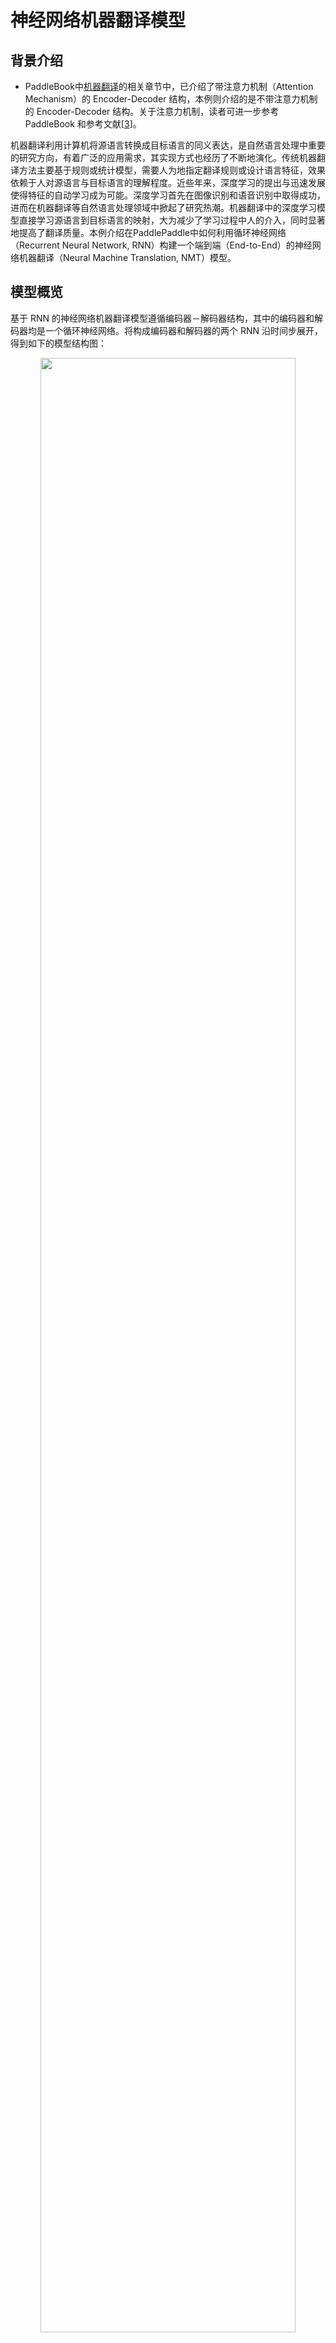 # 神经网络机器翻译模型

## 背景介绍
- PaddleBook中[机器翻译](https://github.com/PaddlePaddle/book/blob/develop/08.machine_translation/README.cn.md)的相关章节中，已介绍了带注意力机制（Attention Mechanism）的 Encoder-Decoder 结构，本例则介绍的是不带注意力机制的 Encoder-Decoder 结构。关于注意力机制，读者可进一步参考 PaddleBook 和参考文献\[[3](#参考文献)]。

机器翻译利用计算机将源语言转换成目标语言的同义表达，是自然语言处理中重要的研究方向，有着广泛的应用需求，其实现方式也经历了不断地演化。传统机器翻译方法主要基于规则或统计模型，需要人为地指定翻译规则或设计语言特征，效果依赖于人对源语言与目标语言的理解程度。近些年来，深度学习的提出与迅速发展使得特征的自动学习成为可能。深度学习首先在图像识别和语音识别中取得成功，进而在机器翻译等自然语言处理领域中掀起了研究热潮。机器翻译中的深度学习模型直接学习源语言到目标语言的映射，大为减少了学习过程中人的介入，同时显著地提高了翻译质量。本例介绍在PaddlePaddle中如何利用循环神经网络（Recurrent Neural Network, RNN）构建一个端到端（End-to-End）的神经网络机器翻译（Neural Machine Translation, NMT）模型。

## 模型概览
基于 RNN 的神经网络机器翻译模型遵循编码器－解码器结构，其中的编码器和解码器均是一个循环神经网络。将构成编码器和解码器的两个 RNN 沿时间步展开，得到如下的模型结构图：

<p align="center"><img src="images/encoder-decoder.png" width = "90%" align="center"/><br/>图 1. 编码器－解码器框架 </p>

神经机器翻译模型的输入输出可以是字符，也可以是词或者短语。不失一般性，本例以基于词的模型为例说明编码器／解码器的工作机制：

- **编码器**：将源语言句子编码成一个向量，作为解码器的输入。解码器的原始输入是表示词的 `id` 序列 $w = {w_1, w_2, ..., w_T}$，用独热（One-hot）码表示。为了对输入进行降维，同时建立词语之间的语义关联，模型为热独码表示的单词学习一个词嵌入（Word Embedding）表示，也就是常说的词向量，关于词向量的详细介绍请参考 PaddleBook 的[词向量](https://github.com/PaddlePaddle/book/blob/develop/04.word2vec/README.cn.md)一章。最后 RNN 单元逐个词地处理输入，得到完整句子的编码向量。

- **解码器**：接受编码器的输入，逐个词地解码出目标语言序列 $u = {u_1, u_2, ..., u_{T'}}$。每个时间步，RNN 单元输出一个隐藏向量，之后经 `Softmax` 归一化计算出下一个目标词的条件概率，即 $P(u_i | w, u_1, u_2, ..., u_{t-1})$。因此，给定输入 $w$，其对应的翻译结果为 $u$ 的概率则为

$$ P(u_1,u_2,...,u_{T'} | w) = \prod_{t=1}^{t={T'}}p(u_t|w, u_1, u_2, u_{t-1})$$

以中文到英文的翻译为例，源语言是中文，目标语言是英文。下面是一句源语言分词后的句子

```
祝愿 祖国 繁荣 昌盛
```

对应的目标语言英文翻译结果为：

```
Wish motherland rich and powerful
```

在预处理阶段，准备源语言与目标语言互译的平行语料数据，并分别构建源语言和目标语言的词典；在训练阶段，用这样成对的平行语料训练模型；在模型测试阶段，输入中文句子，模型自动生成对应的英语翻译，然后将生成结果与标准翻译对比进行评估。在机器翻译领域，BLEU 是最流行的自动评估指标之一。

### RNN 单元
RNN 的原始结构用一个向量来存储隐状态，然而这种结构的 RNN 在训练时容易发生梯度弥散（gradient vanishing），对于长时间的依赖关系难以建模。因此人们对 RNN 单元进行了改进，提出了 LSTM\[[1](#参考文献)] 和 GRU\[[2](#参考文献)]，这两种单元以门来控制应该记住的和遗忘的信息，较好地解决了序列数据的长时依赖问题。以本例所用的 GRU 为例，其基本结构如下：

<p align="center">
<img src="images/gru.png" width = "90%" align="center"/><br/>
图 2. GRU 单元
 </p>

可以看到除了隐含状态以外，GRU 内部还包含了两个门：更新门(Update Gate)、重置门(Reset Gate)。在每一个时间步，门限和隐状态的更新由图 2 右侧的公式决定。这两个门限决定了状态以何种方式更新。

### 双向编码器
在上述的基本模型中，编码器在顺序处理输入句子序列时，当前时刻的状态只包含了历史输入信息，而没有未来时刻的序列信息。而对于序列建模，未来时刻的上下文同样包含了重要的信息。可以使用如图 3 所示的这种双向编码器来同时获取当前时刻输入的上下文：
<p align="center">
<img src="images/bidirectional-encoder.png" width = "90%" align="center"/><br/>
图 3. 双向编码器结构示意图
 </p>

图 3 所示的双向编码器\[[3](#参考文献)\]由两个独立的 RNN 构成，分别从前向和后向对输入序列进行编码，然后将两个 RNN 的输出合并在一起，作为最终的编码输出。
在 PaddlePaddle 中，双向编码器可以很方便地调用相关 APIs 实现：

```python
#### Encoder
src_word_id = paddle.layer.data(
    name='source_language_word',
    type=paddle.data_type.integer_value_sequence(source_dict_dim))
# source embedding
src_embedding = paddle.layer.embedding(
    input=src_word_id, size=word_vector_dim)
# use bidirectional_gru
encoded_vector = paddle.networks.bidirectional_gru(
    input=src_embedding,
    size=encoder_size,
    fwd_act=paddle.activation.Tanh(),
    fwd_gate_act=paddle.activation.Sigmoid(),
    bwd_act=paddle.activation.Tanh(),
    bwd_gate_act=paddle.activation.Sigmoid(),
    return_seq=True)
```

### 柱搜索（Beam Search） 算法
训练完成后的生成阶段，模型根据源语言输入，解码生成对应的目标语言翻译结果。解码时，一个直接的方式是取每一步条件概率最大的词，作为当前时刻的输出。但局部最优并不一定能得到全局最优，即这种做法并不能保证最后得到的完整句子出现的概率最大。如果对解的全空间进行搜索，其代价又过大。为了解决这个问题，通常采用柱搜索（Beam Search）算法。柱搜索是一种启发式的图搜索算法，用一个参数 $k$ 控制搜索宽度，其要点如下：

**1**. 在解码的过程中，始终维护 $k$ 个已解码出的子序列；

**2**. 在中间时刻 $t$, 对于 $k$ 个子序列中的每个序列，计算下一个词出现的概率并取概率最大的前 $k$ 个词，组合得到 $k^2$ 个新子序列；

**3**. 取 **2** 中这些组合序列中概率最大的前 $k$ 个以更新原来的子序列;

**4**. 不断迭代下去，直至得到 $k$ 个完整的句子，作为翻译结果的候选。

关于柱搜索的更多介绍，可以参考 PaddleBook 中[机器翻译](https://github.com/PaddlePaddle/book/blob/develop/08.machine_translation/README.cn.md)一章中[柱搜索](https://github.com/PaddlePaddle/book/blob/develop/08.machine_translation/README.cn.md#柱搜索算法)一节。


### 无注意力机制的解码器

对于流行的RNN单元，PaddlePaddle 已有很好的实现均可直接调用。如果希望在 RNN 每一个时间步实现某些自定义操作，可使用 PaddlePaddle 中的`recurrent_layer_group`。首先，自定义单步逻辑函数，再利用函数 `recurrent_group()` 循环调用单步逻辑函数处理整个序列。本例中的无注意力机制的解码器便是使用`recurrent_layer_group`来实现，其中，单步逻辑函数`gru_decoder_without_attention()`相关代码如下：

```python
#### Decoder
encoder_last = paddle.layer.last_seq(input=encoded_vector)
encoder_last_projected = paddle.layer.mixed(
        size=decoder_size,
        act=paddle.activation.Tanh(),
        input=paddle.layer.full_matrix_projection(input=encoder_last))

# gru step
def gru_decoder_without_attention(enc_vec, current_word):
    '''
    Step function for gru decoder
    :param enc_vec: encoded vector of source language
    :type enc_vec: layer object
    :param current_word: current input of decoder
    :type current_word: layer object
    '''
    decoder_mem = paddle.layer.memory(
        name='gru_decoder',
        size=decoder_size,
        boot_layer=encoder_last_projected)

    context = paddle.layer.last_seq(input=enc_vec)

    decoder_inputs = paddle.layer.mixed(
        size=decoder_size * 3,
        input=[
            paddle.layer.full_matrix_projection(input=context),
            paddle.layer.full_matrix_projection(input=current_word)
        ])

    gru_step = paddle.layer.gru_step(
        name='gru_decoder',
        act=paddle.activation.Tanh(),
        gate_act=paddle.activation.Sigmoid(),
        input=decoder_inputs,
        output_mem=decoder_mem,
        size=decoder_size)

    out = paddle.layer.mixed(
        size=target_dict_dim,
        bias_attr=True,
        act=paddle.activation.Softmax(),
        input=paddle.layer.full_matrix_projection(input=gru_step))
    return out
```

在模型训练和测试阶段，解码器的行为有很大的不同：

- **训练阶段**：目标翻译结果的词向量`trg_embedding`作为参数传递给单步逻辑`gru_decoder_without_attention()`，函数`recurrent_group()`循环调用单步逻辑执行，最后计算目标翻译与实际解码的差异cost并返回；
- **测试阶段**：解码器根据最后一个生成的词预测下一个词，`GeneratedInput()`自动取出模型预测出的概率最高的$k$个词的词向量传递给单步逻辑，`beam_search()`函数调用单步逻辑函数`gru_decoder_without_attention()`完成柱搜索并作为结果返回。

训练和生成的逻辑分别实现在如下的`if-else`条件分支中：

```python
decoder_group_name = "decoder_group"
group_input1 = paddle.layer.StaticInput(input=encoded_vector, is_seq=True)
group_inputs = [group_input1]
if not generating:
    trg_embedding = paddle.layer.embedding(
        input=paddle.layer.data(
            name='target_language_word',
            type=paddle.data_type.integer_value_sequence(target_dict_dim)),
            size=word_vector_dim,
            param_attr=paddle.attr.ParamAttr(name='_target_language_embedding'))
    group_inputs.append(trg_embedding)

    decoder = paddle.layer.recurrent_group(
        name=decoder_group_name,
        step=gru_decoder_without_attention,
        input=group_inputs)

    lbl = paddle.layer.data(
        name='target_language_next_word',
            type=paddle.data_type.integer_value_sequence(target_dict_dim))
    cost = paddle.layer.classification_cost(input=decoder, label=lbl)

    return cost
else:

    trg_embedding = paddle.layer.GeneratedInput(
        size=target_dict_dim,
        embedding_name='_target_language_embedding',
        embedding_size=word_vector_dim)
    group_inputs.append(trg_embedding)

    beam_gen = paddle.layer.beam_search(
        name=decoder_group_name,
        step=gru_decoder_without_attention,
        input=group_inputs,
        bos_id=0,
        eos_id=1,
        beam_size=beam_size,
        max_length=max_length)

    return beam_gen
```

## 数据准备
本例所用到的数据来自[WMT14](http://www-lium.univ-lemans.fr/~schwenk/cslm_joint_paper/)，该数据集是法文到英文互译的平行语料。用[bitexts](http://www-lium.univ-lemans.fr/~schwenk/cslm_joint_paper/data/bitexts.tgz)作为训练数据，[dev+test data](http://www-lium.univ-lemans.fr/~schwenk/cslm_joint_paper/data/dev+test.tgz)作为验证与测试数据。在PaddlePaddle中已经封装好了该数据集的读取接口，在首次运行的时候，程序会自动完成下载，用户无需手动完成相关的数据准备。

## 模型的训练与测试

在定义好网络结构后，就可以进行模型训练与测试了。根据用户运行时传递的参数是`--train` 还是 `--generate`，Python 脚本的 `main()` 函数分别调用函数`train()`和`generate()`来完成模型的训练与测试。

### 模型训练
模型训练阶段，函数 `train()` 依次完成了如下的逻辑：

**a) 由网络定义，解析网络结构，初始化模型参数**

```python
# initialize model
cost = seq2seq_net(source_dict_dim, target_dict_dim)
parameters = paddle.parameters.create(cost)
```

**b) 设定训练过程中的优化策略、定义训练数据读取 `reader`**

```python
# define optimize method and trainer
optimizer = paddle.optimizer.RMSProp(
    learning_rate=1e-3,
    gradient_clipping_threshold=10.0,
    regularization=paddle.optimizer.L2Regularization(rate=8e-4))
trainer = paddle.trainer.SGD(
    cost=cost, parameters=parameters, update_equation=optimizer)
# define data reader
wmt14_reader = paddle.batch(
    paddle.reader.shuffle(
        paddle.dataset.wmt14.train(source_dict_dim), buf_size=8192),
    batch_size=55)
```

**c) 定义事件句柄，打印训练中间结果、保存模型快照**

```python
# define event_handler callback
def event_handler(event):
    if isinstance(event, paddle.event.EndIteration):
        if event.batch_id % 100 == 0 and event.batch_id > 0:
            with gzip.open('models/nmt_without_att_params_batch_%d.tar.gz' %
                           event.batch_id, 'w') as f:
                parameters.to_tar(f)

        if event.batch_id % 10 == 0:
            print "\nPass %d, Batch %d, Cost%f, %s" % (
                event.pass_id, event.batch_id, event.cost, event.metrics)
        else:
            sys.stdout.write('.')
            sys.stdout.flush()
```

**d) 开始训练**

```python
# start to train
trainer.train(
    reader=wmt14_reader, event_handler=event_handler, num_passes=2)
```

启动模型训练的十分简单，只需在命令行窗口中执行

```bash
python train.py
```

输出样例为

```text
Pass 0, Batch 0, Cost 267.674663, {'classification_error_evaluator': 1.0}
.........
Pass 0, Batch 10, Cost 172.892294, {'classification_error_evaluator': 0.953895092010498}
.........
Pass 0, Batch 20, Cost 177.989329, {'classification_error_evaluator': 0.9052488207817078}
.........
Pass 0, Batch 30, Cost 153.633665, {'classification_error_evaluator': 0.8643803596496582}
.........
Pass 0, Batch 40, Cost 168.170543, {'classification_error_evaluator': 0.8348183631896973}
```


### 模型测试
模型测试阶段，函数`generate()`执行了依次如下逻辑：

**a) 加载测试样本**

```python
# load data  samples for generation
gen_creator = paddle.dataset.wmt14.gen(source_dict_dim)
gen_data = []
for item in gen_creator():
    gen_data.append((item[0], ))
```

**b) 初始化模型，执行`infer()`为每个输入样本生成`beam search`的翻译结果**

```python
beam_gen = seq2seq_net(source_dict_dim, target_dict_dim, True)
with gzip.open(init_models_path) as f:
    parameters = paddle.parameters.Parameters.from_tar(f)
# prob is the prediction probabilities, and id is the prediction word.
beam_result = paddle.infer(
    output_layer=beam_gen,
    parameters=parameters,
    input=gen_data,
    field=['prob', 'id'])
```

**c) 加载源语言和目标语言词典，将`id`序列表示的句子转化成原语言并输出结果**

```python
# get the dictionary
src_dict, trg_dict = paddle.dataset.wmt14.get_dict(source_dict_dim)

# the delimited element of generated sequences is -1,
# the first element of each generated sequence is the sequence length
seq_list = []
seq = []
for w in beam_result[1]:
    if w != -1:
        seq.append(w)
    else:
        seq_list.append(' '.join([trg_dict.get(w) for w in seq[1:]]))
        seq = []

prob = beam_result[0]
for i in xrange(len(gen_data)):
    print "\n*******************************************************\n"
    print "src:", ' '.join([src_dict.get(w) for w in gen_data[i][0]]), "\n"
    for j in xrange(beam_size):
        print "prob = %f:" % (prob[i][j]), seq_list[i * beam_size + j]
```

模型测试的执行与模型训练类似，只需执行

```bash
python generate.py
```
则自动为测试数据生成了对应的翻译结果。
设置beam search的宽度为3，输入某个法文句子

```text
src: <s> Elles connaissent leur entreprise mieux que personne . <e>
```

其对应的英文翻译结果为

```text
prob = -3.754819: They know their business better than anyone . <e>
prob = -4.445528: They know their businesses better than anyone . <e>
prob = -5.026885: They know their business better than anybody . <e>
```

* `prob`表示生成句子的得分，随之其后则是翻译生成的句子；
* `<s>` 表示句子的开始，`<e>`表示一个句子的结束，如果出现了在词典中未包含的词，则用`<unk>`替代。

至此，我们在 PaddlePaddle 上实现了一个初步的机器翻译模型。我们可以看到，PaddlePaddle 提供了灵活丰富的API供大家选择和使用，使得我们能够很方便完成各种复杂网络的配置。机器翻译本身也是个快速发展的领域，各种新方法新思想在不断涌现。在学习完本例后，读者若有兴趣和余力，可基于 PaddlePaddle 平台实现更为复杂、性能更优的机器翻译模型。


## 参考文献
[1] Sutskever I, Vinyals O, Le Q V. [Sequence to Sequence Learning with Neural Networks](https://arxiv.org/abs/1409.3215)[J]. 2014, 4:3104-3112.

[2]Cho K, Van Merriënboer B, Gulcehre C, et al. [Learning phrase representations using RNN encoder-decoder for statistical machine translation](http://www.aclweb.org/anthology/D/D14/D14-1179.pdf)[C]. Proceedings of the 2014 Conference on Empirical Methods in Natural Language Processing (EMNLP), 2014: 1724-1734.

[3] Bahdanau D, Cho K, Bengio Y. [Neural machine translation by jointly learning to align and translate](https://arxiv.org/abs/1409.0473)[C]. Proceedings of ICLR 2015, 2015
